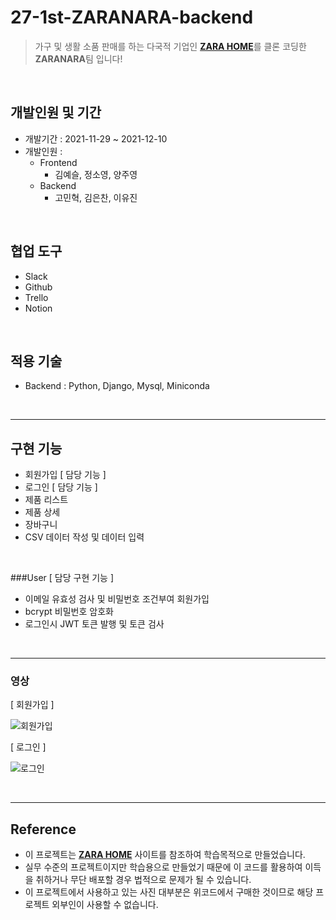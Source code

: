 # 27-1st-ZARANARA-backend
> 가구 및 생활 소품 판매를 하는 다국적 기업인 [**ZARA HOME**](https://www.zarahome.com/kr/)를 클론 코딩한 **ZARANARA**팀 입니다! 

</br>

## 개발인원 및 기간
- 개발기간 : 2021-11-29 ~ 2021-12-10
- 개발인원 : 
  - Frontend
    - 김예슬, 정소영, 양주영 
  - Backend
    - 고민혁, 김은찬, 이유진

<br>

## 협업 도구
- Slack
- Github
- Trello
- Notion

<br>

## 적용 기술
- Backend : Python, Django, Mysql, Miniconda

<br>

----------------------------------

## 구현 기능
- 회원가입 [ 담당 기능 ]
- 로그인 [ 담당 기능 ]
- 제품 리스트
- 제품 상세
- 장바구니
- CSV 데이터 작성 및 데이터 입력

<br>

###User [ 담당 구현 기능 ]
- 이메일 유효성 검사 및 비밀번호 조건부여 회원가입
- bcrypt 비밀번호 암호화
- 로그인시 JWT 토큰 발행 및 토큰 검사

<br>

-----------------------------

### 영상

[ 회원가입 ]

![ 회원가입 ](https://user-images.githubusercontent.com/90857450/157393996-88010836-d824-4d09-9138-10d3e255fe09.gif)

[ 로그인 ]

![ 로그인 ](https://user-images.githubusercontent.com/90857450/157394373-8ca67763-7da1-48d8-8eaa-9c6f772ad66e.gif)


<br>

--------------------


## Reference
- 이 프로젝트는 [**ZARA HOME**](https://www.zarahome.com/kr/) 사이트를 참조하여 학습목적으로 만들었습니다.
- 실무 수준의 프로젝트이지만 학습용으로 만들었기 때문에 이 코드를 활용하여 이득을 취하거나 무단 배포할 경우 법적으로 문제가 될 수 있습니다.
- 이 프로젝트에서 사용하고 있는 사진 대부분은 위코드에서 구매한 것이므로 해당 프로젝트 외부인이 사용할 수 없습니다.
